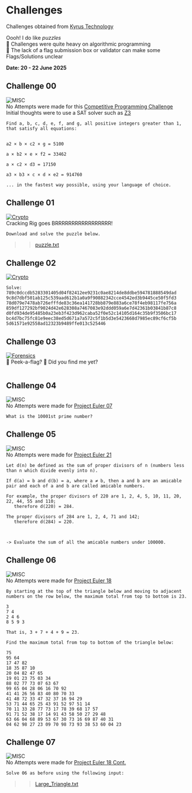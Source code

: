 # Challenges 
Challenges obtained from [Kyrus Technology](https://www.kyrus-tech.com/enigma) 

Oooh! I do like *puzzles*  
:triangular_flag_on_post: Challenges were quite heavy on algorithmic programming  
:triangular_flag_on_post:  The lack of a flag submission box or validator can make some Flags/Solutions unclear  

**Date: 20 - 22 June 2025**

## Challenge 00
![MISC](https://img.shields.io/badge/Challenge-MISC-black.svg?longCache=true&style=for-the-badge)  
No Attempts were made for this [Competitive Programming Challenge](https://www.nsa.gov/Press-Room/News-Highlights/Article/Article/1624717/march-2018-puzzle-periodical-a-b-c-variable-alphabet-equation/)  
Initial thoughts were to use a SAT solver such as [Z3](https://github.com/Z3Prover/z3)  

```
Find a, b, c, d, e, f, and g, all positive integers greater than 1, that satisfy all equations:


a2 × b × c2 × g = 5100

a × b2 × e × f2 = 33462

a × c2 × d3 = 17150

a3 × b3 × c × d × e2 = 914760

... in the fastest way possible, using your language of choice.
```

## Challenge 01
[![Crypto](https://img.shields.io/badge/Challenge-Crypto-Green.svg?longCache=true&style=for-the-badge)](01/READ.md)  
Cracking Rig goes BRRRRRRRRRRRRRRRRR! 

```
Download and solve the puzzle below.
```
>> [puzzle.txt](01/puzzle.txt)

## Challenge 02
[![Crypto](https://img.shields.io/badge/Challenge-Crypto-Green.svg?longCache=true&style=for-the-badge)](02/READ.md)  

```
Solve:
789c0dccdb5283301405d04f82412ee9231c0ae8214de8ddbe594781888549dad
9c8d7dbf501ab125c539aad612b1a0a9f90882342cce4542ed3b9445ce50f5fd3
78d079e7478ab726efffde83c36ea141728bb879e883a6ce78f4eb98117fe756a
859df127292bf9024d42e628308a7467083e92ddd059a6e7d42361b03841b87c8
d0fd934de95485b0a23eb3f423d962caba52f0e52c14105d164c35b9f3506bc17
bc4d7bc75fc81e9eec38ed5d671a7a572c5f1b5d3e5423668d7985ec89cf6cf5b
5d61571e92558ad12323b9489ffe013c525446
```

## Challenge 03
[![Forensics](https://img.shields.io/badge/Challenge-Forensics-Green.svg?longCache=true&style=for-the-badge)](03/READ.md)  
:eyes: Peek-a-flag? :ghost: Did you find me yet? 

```
```

## Challenge 04
![MISC](https://img.shields.io/badge/Challenge-MISC-black.svg?longCache=true&style=for-the-badge)  
No Attempts were made for [Project Euler 07](https://projecteuler.net/problem=7) 

```
What is the 10001st prime number?
```

## Challenge 05
![MISC](https://img.shields.io/badge/Challenge-MISC-black.svg?longCache=true&style=for-the-badge)  
No Attempts were made for [Project Euler 21](https://projecteuler.net/problem=21) 

```
Let d(n) be defined as the sum of proper divisors of n (numbers less
than n which divide evenly into n).

If d(a) = b and d(b) = a, where a ≠ b, then a and b are an amicable
pair and each of a and b are called amicable numbers.

For example, the proper divisors of 220 are 1, 2, 4, 5, 10, 11, 20, 22, 44, 55 and 110; 
   therefore d(220) = 284. 

The proper divisors of 284 are 1, 2, 4, 71 and 142; 
   therefore d(284) = 220.



-> Evaluate the sum of all the amicable numbers under 100000.
```

## Challenge 06
![MISC](https://img.shields.io/badge/Challenge-MISC-black.svg?longCache=true&style=for-the-badge)  
No Attempts were made for [Project Euler 18](https://projecteuler.net/problem=18) 

```
By starting at the top of the triangle below and moving to adjacent 
numbers on the row below, the maximum total from top to bottom is 23.

3
7 4
2 4 6
8 5 9 3

That is, 3 + 7 + 4 + 9 = 23.

Find the maximum total from top to bottom of the triangle below:

75
95 64
17 47 82
18 35 87 10
20 04 82 47 65
19 01 23 75 03 34
88 02 77 73 07 63 67
99 65 04 28 06 16 70 92
41 41 26 56 83 40 80 70 33
41 48 72 33 47 32 37 16 94 29
53 71 44 65 25 43 91 52 97 51 14
70 11 33 28 77 73 17 78 39 68 17 57
91 71 52 38 17 14 91 43 58 50 27 29 48
63 66 04 68 89 53 67 30 73 16 69 87 40 31
04 62 98 27 23 09 70 98 73 93 38 53 60 04 23
```

## Challenge 07
![MISC](https://img.shields.io/badge/Challenge-MISC-black.svg?longCache=true&style=for-the-badge)  
No Attempts were made for [Project Euler 18 Cont.](https://projecteuler.net/problem=18) 

```
Solve 06 as before using the following input:
```
>> [Large_Triangle.txt](misc/large_triangle.txt)
